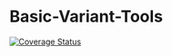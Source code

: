# Basic-Variant-Tools


[![Coverage Status](https://coveralls.io/repos/github/Matthew-Mosior/Basic-Variant-Tools/badge.svg?branch=master)](https://coveralls.io/github/Matthew-Mosior/Basic-Variant-Tools?branch=master)
